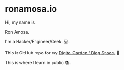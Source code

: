 # ronamosa.io

Hi, my name is:

Ron Amosa.

I'm a Hacker/Engineer/Geek. 💻.

This is GitHub repo for my [Digital Garden / Blog Space.](https://ronamosa.io/) 🌱

This is where I learn in public 📚.

